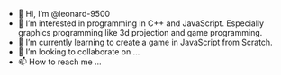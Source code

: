 - 👋 Hi, I’m @leonard-9500
- 👀 I’m interested in programming in C++ and JavaScript. Especially graphics programming like 3d projection and game programming.
- 🌱 I’m currently learning to create a game in JavaScript from Scratch.
- 💞️ I’m looking to collaborate on ...
- 📫 How to reach me ...

<!---
leonard-9500/leonard-9500 is a ✨ special ✨ repository because its `README.md` (this file) appears on your GitHub profile.
You can click the Preview link to take a look at your changes.
--->
